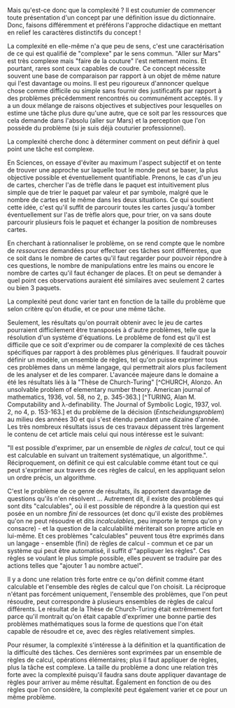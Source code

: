 Mais qu'est-ce donc que la complexité ? Il est coutumier de commencer toute présentation d'un concept par une définition issue du dictionnaire. Donc, faisons différemment et préférons l'approche didactique en mettant en relief les caractères distinctifs du concept !

La complexité en elle-même n'a que peu de sens, c'est une caractérisation de ce qui est qualifié de "complexe" par le sens commun. "Aller sur Mars" est très complexe mais "faire de la couture" l'est nettement moins. Et pourtant, rares sont ceux capables de coudre. Ce concept nécessite souvent une base de comparaison par rapport à un objet de même nature qui l'est davantage ou moins. Il est peu rigoureux d'annoncer quelque chose comme difficile ou simple sans fournir des justificatifs par rapport à des problèmes précédemment rencontrés ou communément acceptés. Il y a un doux mélange de raisons objectives et subjectives pour lesquelles on estime une tâche plus dure qu'une autre, que ce soit par les ressources que cela demande dans l'absolu (aller sur Mars) et la perception que l'on possède du problème (si je suis déjà couturier professionnel).

La complexité cherche donc à déterminer comment on peut définir à quel point une tâche est complexe.

En Sciences, on essaye d'éviter au maximum l'aspect subjectif et on tente de trouver une approche sur laquelle tout le monde peut se baser, la plus objective possible et éventuellement quantifiable. Prenons, le cas d'un jeu de cartes, chercher l'as de trèfle dans le paquet est intuitivement plus simple que de trier le paquet par valeur et par symbole, malgré que le nombre de cartes est le même dans les deux situations. Ce qui soutient cette idée, c'est qu'il suffit de parcourir toutes les cartes jusqu'à tomber éventuellement sur l'as de trèfle alors que, pour trier, on va sans doute parcourir plusieurs fois le paquet et échanger la position de nombreuses cartes.

En cherchant à rationnaliser le problème, on se rend compte que le nombre de *ressources* demandées pour effectuer ces tâches sont différentes, que ce soit dans le nombre de cartes qu'il faut regarder pour pouvoir répondre à ces questions, le nombre de manipulations entre les mains ou encore le nombre de cartes qu'il faut échanger de places. Et on peut se demander à quel point ces observations auraient été similaires avec seulement 2 cartes ou bien 3 paquets.

La complexité peut donc varier tant en fonction de la taille du problème que selon critère qu'on étudie, et ce pour une même tâche.

Seulement, les résultats qu'on pourrait obtenir avec le jeu de cartes pourraient difficilement être transposés à d'autre problèmes, telle que la résolution d'un système d'équations. Le problème de fond est qu'il est difficile que ce soit d'exprimer ou de comparer la complexité de ces tâches spécifiques par rapport à des problèmes plus génériques. Il faudrait pouvoir définir un modèle, un ensemble de règles, tel qu'on puisse exprimer tous ces problèmes dans un même langage, qui permettrait alors plus facilement de les analyser et de les comparer. L'avancée majeure dans le domaine a été les résultats liés à la "Thèse de Church-Turing" [^CHURCH, Alonzo. An unsolvable problem of elementary number theory. American journal of mathematics, 1936, vol. 58, no 2, p. 345-363.] [^TURING, Alan M. Computability and λ-definability. The Journal of Symbolic Logic, 1937, vol. 2, no 4, p. 153-163.] et du problème de la décision (*Entscheidungsproblem*) au milieu des années 30 et qui s'est étendu pendant une dizaine d'année. Les très nombreux résultats issus de ces travaux dépassent très largement le contenu de cet article mais celui qui nous intéresse est le suivant:

"Il est possible d'exprimer, par un ensemble de *règles de calcul*, tout ce qui est calculable en suivant un traitement systématique, un algorithme.". Réciproquement, on définit ce qui est calculable comme étant tout ce qui peut s'exprimer aux travers de ces règles de calcul, en les appliquant selon un ordre précis, un algorithme.

C'est le problème de ce genre de résultats, ils apportent davantage de questions qu'ils n'en résolvent … Autrement dit, il existe des problèmes qui sont dits "calculables", où il est possible de répondre à la question qui est posée en un nombre *fini* de ressources (et donc qu'il existe des problèmes qu'on ne peut résoudre et dits *incalculables*, peu importe le temps qu'on y consacre) - et la question de la calculabilité mériterait son propre article en lui-même. Et ces problèmes "calculables" peuvent tous être exprimés dans un langage - ensemble (fini) de règles de calcul - commun et ce par un système qui peut être automatisé, il suffit d'"appliquer les règles". Ces règles se voulant le plus simple possible, elles peuvent se traduire par des actions telles que "ajouter 1 au nombre actuel".

Il y a donc une relation très forte entre ce qu'on définit comme étant calculable et l'ensemble des règles de calcul que l'on choisit. La réciproque n'étant pas forcément uniquement, l'ensemble des problèmes, que l'on peut résoudre, peut correspondre à plusieurs ensembles de règles de calcul différents. Le résultat de la Thèse de Church-Turing était extrêmement fort parce qu'il montrait qu'on était capable d'exprimer une bonne partie des problèmes mathématiques sous la forme de questions que l'on était capable de résoudre et ce, avec des règles relativement simples.

Pour résumer, la complexité s'intéresse à la définition et la quantification de la difficulté des tâches. Ces dernières sont exprimées par un ensemble de règles de calcul, opérations élémentaires; plus il faut appliquer de règles, plus la tâche est complexe. La taille du problème a donc une relation très forte avec la complexité puisqu'il faudra sans doute appliquer davantage de règles pour arriver au même résultat. Également en fonction de ou des règles que l'on considère, la complexité peut également varier et ce pour un même problème.